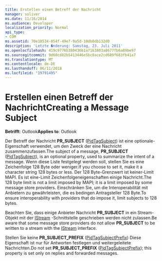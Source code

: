 ```yaml
---
title: Erstellen einen Betreff der Nachricht
manager: soliver
ms.date: 11/16/2014
ms.audience: Developer
localization_priority: Normal
api_type:
- COM
ms.assetid: 70e18534-054f-49e7-9a5d-10db0db132d0
description: 'Letzte �nderung: Samstag, 23. Juli 2011'
ms.openlocfilehash: 419c9776b380436b1a7163803a8677fb6a89be97
ms.sourcegitcommit: 9d60cd82b5413446e5bc8ace2cd689f683fb41a7
ms.translationtype: MT
ms.contentlocale: de-DE
ms.lasthandoff: 06/11/2018
ms.locfileid: "19791495"
---
```

# <a name="creating-a-message-subject"></a><span data-ttu-id="3f1d8-103">Erstellen einen Betreff der Nachricht</span><span class="sxs-lookup"><span data-stu-id="3f1d8-103">Creating a Message Subject</span></span>

  
  
<span data-ttu-id="3f1d8-104">**Betrifft**: Outlook</span><span class="sxs-lookup"><span data-stu-id="3f1d8-104">**Applies to**: Outlook</span></span> 
  
<span data-ttu-id="3f1d8-105">Der Betreff der Nachricht **PR_SUBJECT** ([PidTagSubject](pidtagsubject-canonical-property.md)) ist eine optionale-Eigenschaft verwendet, um den Zweck der eine Nachricht zusammenzufassen.</span><span class="sxs-lookup"><span data-stu-id="3f1d8-105">The subject of a message, **PR_SUBJECT** ([PidTagSubject](pidtagsubject-canonical-property.md)), is an optional property, used to summarize the intent of a message.</span></span> <span data-ttu-id="3f1d8-106">Wenn diese Liste festgelegt werden soll, stellen Sie es eine Zeichenfolge 128 Byte oder weniger.</span><span class="sxs-lookup"><span data-stu-id="3f1d8-106">If you choose to set it, make it a character string 128 bytes or less.</span></span> <span data-ttu-id="3f1d8-107">Der 128 Byte-Grenzwert ist keiner-Limit MAPI. Es ist eine-Limit Zeichenfolgeneigenschaften einige Nachricht.</span><span class="sxs-lookup"><span data-stu-id="3f1d8-107">The 128 byte limit is not a limit imposed by MAPI; it is a limit imposed by some message store providers.</span></span> <span data-ttu-id="3f1d8-108">Einschränken Sie, um die Interoperabilität mit Anbietern zu gewährleisten, die es bedingen Antragsteller 128 Byte.</span><span class="sxs-lookup"><span data-stu-id="3f1d8-108">To ensure interoperability with providers that do impose it, limit subjects to 128 bytes.</span></span> 
  
<span data-ttu-id="3f1d8-109">Beachten Sie, dass einige Anbieter Nachricht **PR_SUBJECT** in ein Stream-Objekt mit der [IStream](http://msdn.microsoft.com/de-de/library/aa380034%28VS.85%29.aspx) -Schnittstelle geschrieben werden nicht zulassen.</span><span class="sxs-lookup"><span data-stu-id="3f1d8-109">Be aware that some message store providers do not allow **PR_SUBJECT** to be written to a stream with the [IStream](http://msdn.microsoft.com/de-de/library/aa380034%28VS.85%29.aspx) interface.</span></span> 
  
<span data-ttu-id="3f1d8-110">Stellen Sie keine **PR_SUBJECT_PREFIX** ([PidTagSubjectPrefix](pidtagsubjectprefix-canonical-property.md)) Diese Eigenschaft ist nur für Antworten festlegen und weitergeleitete Nachrichten.</span><span class="sxs-lookup"><span data-stu-id="3f1d8-110">Do not set **PR_SUBJECT_PREFIX** ([PidTagSubjectPrefix](pidtagsubjectprefix-canonical-property.md)); this property is set only on replies and forwarded messages.</span></span> 
  

